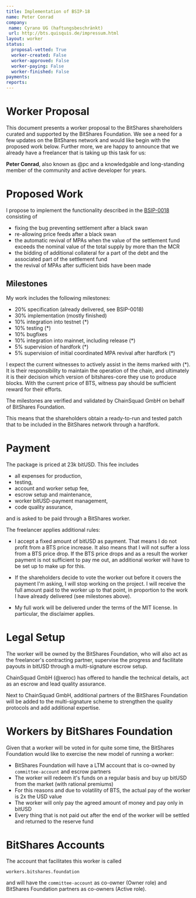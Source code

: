 ```yaml
---
title: Implementation of BSIP-18
name: Peter Conrad
company:
 name: Cyrano UG (haftungsbeschränkt)
 url: http://bts.quisquis.de/impressum.html
layout: worker
status:
  proposal-vetted: True
  worker-created: False
  worker-approved: False
  worker-paying: False
  worker-finished: False
payments:
reports:
---
```


# Worker Proposal

This document presents a worker proposal to the BitShares shareholders curated and 
supported by the BitShares Foundation. We see a need for a few updates on the BitShares
network and would like begin with the proposed work below. Further more, we are happy
to announce that we already have a freelancer that is taking up this task for us:

**Peter Conrad**, also known as @pc and a knowledgable and long-standing member of the
community and active developer for years.

# Proposed Work

I propose to implement the functionality described in the
[BSIP-0018](https://github.com/bitshares/bsips/blob/master/bsip-0018.md)
consisting of

* fixing the bug preventing settlement after a black swan
* re-allowing price feeds after a black swan
* the automatic revival of MPAs when the value of the settlement fund
  exceeds the nominal value of the total supply by more than the MCR
* the bidding of additional collateral for a part of the debt and the
  associated part of the settlement fund
* the revival of MPAs after sufficient bids have been made

## Milestones

My work includes the following milestones:

* 20% specification (already delivered, see BSIP-0018)
* 30% implementation (mostly finished)
* 10% integration into testnet (*)
* 10% testing (*)
* 10% bugfixes
* 10% integration into mainnet, including release (*)
*  5% supervision of hardfork (*)
*  5% supervision of initial coordinated MPA revival after hardfork (*)

I expect the current witnesses to actively assist in the items marked with (*).
It is their responsibility to maintain the operation of the chain, and
ultimately it is their decision which version of bitshares-core they use to
produce blocks. With the current price of BTS, witness pay should be sufficient
reward for their efforts.

The milestones are verified and validated by ChainSquad GmbH on behalf of
BitShares Foundation.

This means that the shareholders obtain a ready-to-run and tested patch that to
be included in the BitShares network through a hardfork.

# Payment

The package is priced at 23k bitUSD. This fee includes

 * all expenses for production,
 * testing,
 * account and worker setup fee,
 * escrow setup and maintenance,
 * worker bitUSD-payment management,
 * code quality assurance,

and is asked to be paid through a BitShares worker.

The freelancer applies additional rules:

* I accept a fixed amount of bitUSD as payment. That means I do not profit from
  a BTS price increase. It also means that I will not suffer a loss from a BTS
  price drop. If the BTS price drops and as a result the worker payment is not
  sufficient to pay me out, an additional worker will have to be set up to make
  up for this.

* If the shareholders decide to vote the worker out before it covers the
  payment I'm asking, I will stop working on the project. I will receive the
  full amount paid to the worker up to that point, in proportion to the work
  I have already delivered (see milestones above).

* My full work will be delivered under the terms of the MIT license. In
  particular, the disclaimer applies.

# Legal Setup

The worker will be owned by the BitShares Foundation, who will also act as the
freelancer's contracting partner, supervise the progress and facilitate payouts
in bitUSD through a multi-signature escrow setup.

ChainSquad GmbH (@xeroc) has offered to handle the technical details, act as
an escrow and lead quality assurance.

Next to ChainSquad GmbH, additional partners of the BitShares Foundation will be
added to the multi-signature scheme to strengthen the quality protocols and add
additional expertise.

# Workers by BitShares Foundation

Given that a worker will be voted in for quite some time, the BitShares
Foundation would like to exercise the new model of running a worker:

* BitShares Foundation will have a LTM account that is co-owned by
  `committee-account` and escrow partners
* The worker will redeem it's funds on a regular basis and buy up bitUSD from
  the market (with rational premiums)
* For this reasons and due to volatility of BTS, the actual pay of the worker is
  2x the USD value
* The worker will only pay the agreed amount of money and pay only in bitUSD
* Every thing that is not paid out after the end of the worker will be settled
  and returned to the reserve fund

# BitShares Accounts

The account that facilitates this worker is called

    workers.bitshares.foundation

and will have the `committee-account` as co-owner (Owner role) and BitShares
Foundation partners as co-owners (Active role).
